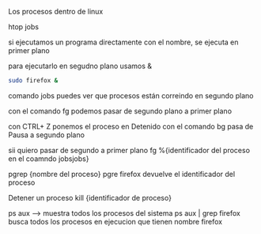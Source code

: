 Los procesos dentro de linux

htop
jobs


si ejecutamos un programa directamente con el nombre, se ejecuta en primer plano

para ejecutarlo en segudno plano  usamos &
```sh fold:"ejecutar firefox en segundo plano "
sudo firefox &
```

comando jobs
puedes ver que procesos están correindo en segundo plano

con el comando fg podemos pasar de segundo plano a primer plano

con CTRL+ Z  ponemos el proceso en Detenido
con el comando bg pasa de Pausa a segundo plano

sii quiero pasar de segundo a primer plano 
fg %{identificador del proceso en el coamndo jobsjobs}

pgrep {nombre del proceso}
pgre firefox
devuelve el identificador del proceso

Detener un proceso 
kill {identificador de proceso}

 ps aux --> muestra todos los procesos del sistema
ps aux | grep firefox
busca todos los procesos en ejecucion que tienen nombre firefox

